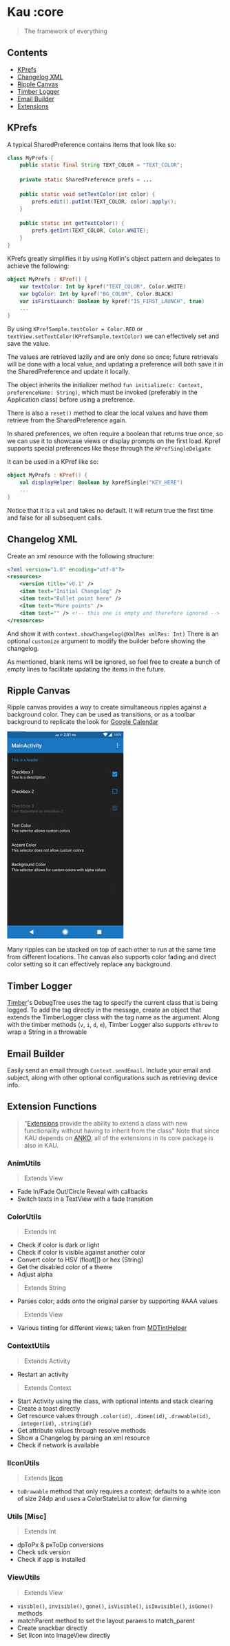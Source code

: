 # Kau :core

> The framework of everything

## Contents

* [KPrefs](#kprefs)
* [Changelog XML](#changelog)
* [Ripple Canvas](#ripple-canvas)
* [Timber Logger](#timber-logger)
* [Email Builder](#email-builder)
* [Extensions](#extensions)

<a name="kprefs"></a>
## KPrefs

A typical SharedPreference contains items that look like so:

```Java
class MyPrefs {
    public static final String TEXT_COLOR = "TEXT_COLOR";

    private static SharedPreference prefs = ...

    public static void setTextColor(int color) {
        prefs.edit().putInt(TEXT_COLOR, color).apply();
    }

    public static int getTextColor() {
        prefs.getInt(TEXT_COLOR, Color.WHITE);
    }
}
```
  
KPrefs greatly simplifies it by using Kotlin's object pattern and delegates to achieve the following:

```Kotlin
object MyPrefs : KPref() {
    var textColor: Int by kpref("TEXT_COLOR", Color.WHITE)
    var bgColor: Int by kpref("BG_COLOR", Color.BLACK)
    var isFirstLaunch: Boolean by kpref("IS_FIRST_LAUNCH", true)
    ...
}
```

By using `KPrefSample.textColor = Color.RED` or `textView.setTextColor(KPrefSample.textColor)` we can effectively set and save the value.

The values are retrieved lazily and are only done so once; future retrievals will be done with a local value, and updating a preference will both save it in the SharedPreference and update it locally.

The object inherits the initializer method `fun initialize(c: Context, preferenceName: String)`, which must be invoked (preferably in the Application class) before using a preference.

There is also a `reset()` method to clear the local values and have them retrieve from the SharedPreference again.

In shared preferences, we often require a boolean that returns true once, so we can use it to showcase views or display prompts on the first load.
Kpref supports special preferences like these through the `KPrefSingleDelgate`

It can be used in a KPref like so:

```Kotlin
object MyPrefs : KPref() {
    val displayHelper: Boolean by kprefSingle("KEY_HERE")
    ...
}
```

Notice that it is a `val` and takes no default. It will return true the first time and false for all subsequent calls.

<a name="changelog"></a>
## Changelog XML

Create an xml resource with the following structure:

```xml
<?xml version="1.0" encoding="utf-8"?>
<resources>
    <version title="v0.1" />
    <item text="Initial Changelog" />
    <item text="Bullet point here" />
    <item text="More points" />
    <item text="" /> <!-- this one is empty and therefore ignored -->
</resources>
```

And show it with `context.showChangelog(@XmlRes xmlRes: Int)`
There is an optional `customize` argument to modify the builder before showing the changelog.

As mentioned, blank items will be ignored, so feel free to create a bunch of empty lines to facilitate updating the items in the future.

<a name="ripple-canvas"></a>
## Ripple Canvas

Ripple canvas provides a way to create simultaneous ripples against a background color. 
They can be used as transitions, or as a toolbar background to replicate the look for [Google Calendar](https://stackoverflow.com/questions/27872324/how-can-i-animate-the-color-change-of-the-statusbar-and-toolbar-like-the-new-ca)

![KPref Accent Gif](https://raw.githubusercontent.com/AllanWang/Storage-Hub/master/kau/kau_kpref_accent.gif)

Many ripples can be stacked on top of each other to run at the same time from different locations.
The canvas also supports color fading and direct color setting so it can effectively replace any background.

<a name="timber-logger"></a>
## Timber Logger

[Timber](https://github.com/JakeWharton/timber)'s DebugTree uses the tag to specify the current class that is being logged. 
To add the tag directly in the message, create an object that extends the TimberLogger class with the tag name as the argument.
Along with the timber methods (`v`, `i`, `d`, `e`), Timber Logger also supports `eThrow` to wrap a String in a throwable

<a name="email-builder"></a>
## Email Builder

Easily send an email through `Context.sendEmail`. 
Include your email and subject, along with other optional configurations such as retrieving device info.

<a name="extensions"></a>
## Extension Functions

> "[Extensions](https://kotlinlang.org/docs/reference/extensions.html) provide the ability to extend a class with new functionality without having to inherit from the class"
Note that since KAU depends on [ANKO](https://github.com/Kotlin/anko), all of the extensions in its core package is also in KAU.

### AnimUtils

> Extends View
* Fade In/Fade Out/Circle Reveal with callbacks
* Switch texts in a TextView with a fade transition

### ColorUtils

> Extends Int
* Check if color is dark or light
* Check if color is visible against another color
* Convert color to HSV (float[]) or hex (String)
* Get the disabled color of a theme
* Adjust alpha

> Extends String
* Parses color; adds onto the original parser by supporting #AAA values

> Extends View
* Various tinting for different views; taken from [MDTintHelper](https://github.com/afollestad/material-dialogs/blob/master/core/src/main/java/com/afollestad/materialdialogs/internal/MDTintHelper.java)

### ContextUtils

> Extends Activity
* Restart an activity

> Extends Context
* Start Activity using the class, with optional intents and stack clearing
* Create a toast directly
* Get resource values through `.color(id)`, `.dimen(id)`, `.drawable(id)`, `.integer(id)`, `.string(id)`
* Get attribute values through resolve methods
* Show a Changelog by parsing an xml resource
* Check if network is available

### IIconUtils

> Extends [IIcon](https://github.com/mikepenz/Android-Iconics)
* `toDrawable` method that only requires a context; defaults to a white icon of size 24dp and uses a ColorStateList to allow for dimming

### Utils [Misc]

> Extends Int
* dpToPx & pxToDp conversions
* Check sdk version
* Check if app is installed

### ViewUtils

> Extends View
* `visible()`, `invisible()`, `gone()`, `isVisible()`, `isInvisible()`, `isGone()` methods
* matchParent method to set the layout params to match_parent
* Create snackbar directly
* Set IIcon into ImageView directly
